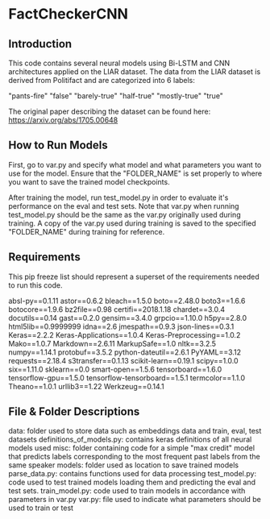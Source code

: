 # FactCheckerCNN
## Introduction
This code contains several neural models using Bi-LSTM and CNN architectures 
applied on the LIAR dataset. The data from the LIAR dataset is derived from 
Politifact and are categorized into 6 labels: 

"pants-fire"
"false"
"barely-true"
"half-true"
"mostly-true"
"true"

The original paper describing the dataset can be found here:
https://arxiv.org/abs/1705.00648

## How to Run Models
First, go to var.py and specify what model and what parameters you want to use
for the model. Ensure that the "FOLDER_NAME" is set properly to where you want
to save the trained model checkpoints.

After training the model, run test_model.py in order to evaluate it's
performance on the eval and test sets. Note that var.py when running
test_model.py should be the same as the var.py originally used during training.
A copy of the var.py used during training is saved to the specified 
"FOLDER_NAME" during training for reference.

## Requirements
This pip freeze list should represent a superset of the requirements needed to
run this code.

absl-py==0.1.11
astor==0.6.2
bleach==1.5.0
boto==2.48.0
boto3==1.6.6
botocore==1.9.6
bz2file==0.98
certifi==2018.1.18
chardet==3.0.4
docutils==0.14
gast==0.2.0
gensim==3.4.0
grpcio==1.10.0
h5py==2.8.0
html5lib==0.9999999
idna==2.6
jmespath==0.9.3
json-lines==0.3.1
Keras==2.2.2
Keras-Applications==1.0.4
Keras-Preprocessing==1.0.2
Mako==1.0.7
Markdown==2.6.11
MarkupSafe==1.0
nltk==3.2.5
numpy==1.14.1
protobuf==3.5.2
python-dateutil==2.6.1
PyYAML==3.12
requests==2.18.4
s3transfer==0.1.13
scikit-learn==0.19.1
scipy==1.0.0
six==1.11.0
sklearn==0.0
smart-open==1.5.6
tensorboard==1.6.0
tensorflow-gpu==1.5.0
tensorflow-tensorboard==1.5.1
termcolor==1.1.0
Theano==1.0.1
urllib3==1.22
Werkzeug==0.14.1

## File & Folder Descriptions
data: folder used to store data such as embeddings data and train, eval, test datasets
definitions_of_models.py: contains keras definitions of all neural models used
misc: folder containing code for a simple "max credit" model that predicts labels
      corresponding to the most frequent past labels from the same speaker
models: folder used as location to save trained models
parse_data.py: contains functions used for data processing
test_model.py: code used to test trained models loading them and predicting the eval 
               and test sets.
train_model.py: code used to train models in accordance with parameters in var.py
var.py: file used to indicate what parameters should be used to train or test

